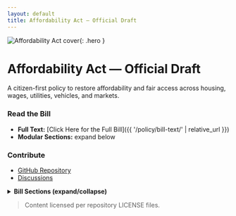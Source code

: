 ```yaml
---
layout: default
title: Affordability Act — Official Draft
---
```


![Affordability Act cover](/assets/header-1280x640.png){: .hero }

# Affordability Act — Official Draft

A citizen-first policy to restore affordability and fair access across housing, wages, utilities, vehicles, and markets.

<div class="aa-grid">
<div>

### Read the Bill
- **Full Text:** [Click Here for the Full Bill]({{ '/policy/bill-text/' | relative_url }})
- **Modular Sections:** expand below

</div>
<div>

### Contribute
- [GitHub Repository](https://github.com/cFerg/Affordability-Act/)
- [Discussions](https://github.com/cFerg/Affordability-Act/discussions)

</div>
</div>

<details>
<summary><strong>Bill Sections (expand/collapse)</strong></summary>

- [01 — Foundations of Ownership]({{ '/policy/sections/01_Foundations_of_Ownership/' | relative_url }})
- [02 — Housing, Land, and Ownership Protections]({{ '/policy/sections/02_Housing_Land_and_Ownership_Protections/' | relative_url }})
- [03 — Fair Market Participation & Offer Integrity]({{ '/policy/sections/03_Fair_Market_Participation_and_Offer_Integrity/' | relative_url }})
- [04 — Transportation, Vehicles, & Ownership Equity]({{ '/policy/sections/04_Transportation_Vehicles_and_Ownership_Equity/' | relative_url }})
- [05 — Taxation, Labor, & Fiscal Safeguards]({{ '/policy/sections/05_Taxation_Labor_and_Fiscal_Safeguards/' | relative_url }})
- [06 — Enforcement, Compliance, & Appeals]({{ '/policy/sections/06_Enforcement_Compliance_and_Appeals/' | relative_url }})
- [07 — Integrity, Accountability, & Global Fairness]({{ '/policy/sections/07_Integrity_Accountability_and_Global_Fairness/' | relative_url }})

</details>

> Content licensed per repository LICENSE files.